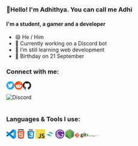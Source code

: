 ### 👋Hello! I'm Adhithya. You can call me Adhi
#### I'm a student, a gamer and a developer

- 😄 He / Him
- 🔭 Currently working on a Discord bot
- 🌱 I’m still learning web development
- 📆 Birthday on 21 September 

### Connect with me:

[<img align="left" alt="Twitter" width="22px" src="/assets/images/twitter.png" />][twitter]
[<img align="left" alt="Reddit" width="22px" src="/assets/images/reddit.png" />][reddit]
[<img align="left" alt="GitHub" width="22px" src="https://raw.githubusercontent.com/github/explore/78df643247d429f6cc873026c0622819ad797942/topics/github/github.png" />][github]

<br />
<br />
<img align="left" alt="Discord" src="https://discord.c99.nl/widget/theme-1/839381680238100491.png">
<br />
<br />

### Languages & Tools I use:

[<img align="left" alt="Visual Studio Code" width="26px" src="https://raw.githubusercontent.com/github/explore/80688e429a7d4ef2fca1e82350fe8e3517d3494d/topics/visual-studio-code/visual-studio-code.png" />][vscode]
<img align="left" alt="HTML5" width="26px" src="https://raw.githubusercontent.com/github/explore/80688e429a7d4ef2fca1e82350fe8e3517d3494d/topics/html/html.png" />
<img align="left" alt="CSS3" width="26px" src="https://raw.githubusercontent.com/github/explore/80688e429a7d4ef2fca1e82350fe8e3517d3494d/topics/css/css.png" />
<img align="left" alt="JavaScript" width="26px" src="https://raw.githubusercontent.com/github/explore/80688e429a7d4ef2fca1e82350fe8e3517d3494d/topics/javascript/javascript.png" />
[<img align="left" alt="Tailwind" width="26px" src="https://raw.githubusercontent.com/github/explore/80688e429a7d4ef2fca1e82350fe8e3517d3494d/topics/tailwind/tailwind.png" />][tailwindcss]
[<img align="left" alt="Gatsby" width="26px" src="https://raw.githubusercontent.com/github/explore/e94815998e4e0713912fed477a1f346ec04c3da2/topics/gatsby/gatsby.png" />][gatsbyjs]
[<img align="left" alt="Node.js" width="26px" src="https://raw.githubusercontent.com/github/explore/80688e429a7d4ef2fca1e82350fe8e3517d3494d/topics/nodejs/nodejs.png"/>][nodejs]
[<img align="left" alt="Git" width="32px" src="https://raw.githubusercontent.com/github/explore/80688e429a7d4ef2fca1e82350fe8e3517d3494d/topics/git/git.png" />][gitscm]
[<img align="left" alt="MongoDB" width="32px" src="https://raw.githubusercontent.com/github/explore/80688e429a7d4ef2fca1e82350fe8e3517d3494d/topics/mongodb/mongodb.png" />][mongodb]


<br />
<br />

[vscode]: https://code.visualstudio.com/
[tailwindcss]: https://tailwindcss.com/
[gatsbyjs]: https://www.gatsbyjs.com/
[nodejs]: https://nodejs.org/
[gitscm]: https://git-scm.com/
[mongodb]: https://www.mongodb.com/
[twitter]: https://twitter.com/adhi_xd
[reddit]: https://reddit.com/u/adhithya_21
[github]: https://github/adhixd

